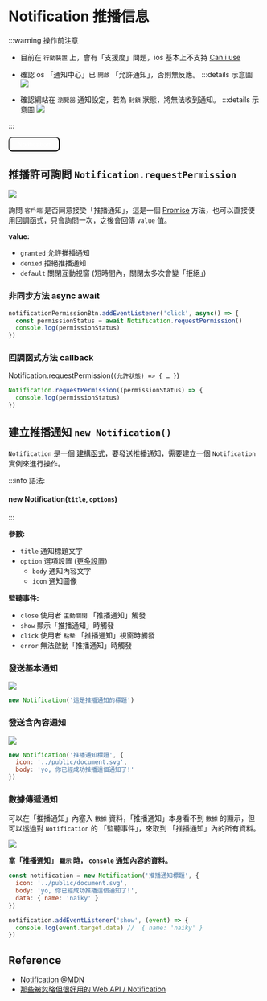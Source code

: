 # Notification 推播信息

:::warning 操作前注意
- 目前在 `行動裝置` 上，會有「支援度」問題，ios 基本上不支持 [Can i use](https://caniuse.com/notifications)
- 確認 os 「通知中心」已 `開啟` 「允許通知」，否則無反應。
  :::details 示意圖
  ![](/Javascript/img/notification_web.png)

- 確認網站在 `瀏覽器` 通知設定，若為 `封鎖` 狀態，將無法收到通知。
  :::details 示意圖
  ![](/Javascript/img/notification_browser_setting.png)

:::

<style>
.base-button {
  background: var(--vp-c-brand-dark);
  color: white;
  padding: .3rem 1rem;
  border-radius: 8px;
}
</style>

<script>
  export default {
    mounted() {
      const notificationBtn = document.querySelector('.notification-btn')

      notificationBtn.addEventListener('click', async() => {
        const permissionStatus = await Notification.requestPermission()

        if(permissionStatus === 'granted') {
          const notification1 = new Notification('推播通知標題', {
            body: 'yo, 你已經成功推播這個通知了!',
            data: {name: 'naiky'},
            icon: '/document.svg',
            // tag: 'hello'
          })

          notification1.addEventListener('show', (e) => {
            console.log(e)
          })

        } else if(permissionStatus === 'denied') {
          new Notification('不同意!')

        }
      })
    }
  }
</script>

<button class="base-button notification-btn">Notification</button>

## 推播許可詢問 `Notification.requestPermission`
![](/Javascript/img/notification_permission.png)

詢問 `客戶端` 是否同意接受「推播通知」，這是一個 [Promise](/Javascript/promise) 方法，也可以直接使用回調函式，只會詢問一次，之後會回傳 `value` 值。

**value:**
- `granted` 允許推播通知
- `denied` 拒絕推播通知
- `default` 關閉互動視窗 (短時間內，關閉太多次會變「拒絕」)

### 非同步方法 async await

```js {2-3}
notificationPermissionBtn.addEventListener('click', async() => {
  const permissionStatus = await Notification.requestPermission()
  console.log(permissionStatus)
})
```

### 回調函式方法 callback
Notification.requestPermission(`(允許狀態) => { … }`)

```js
Notification.requestPermission((permissionStatus) => {
  console.log(permissionStatus)
})
```

## 建立推播通知 `new Notification()`
`Notification` 是一個 [建構函式](/Javascript/constructor)，要發送推播通知，需要建立一個 `Notification` 實例來進行操作。

:::info 語法:
#### new Notification(`title`, `options`)
:::

**參數:**
- `title` 通知標題文字
- `option` 選項設置 ([更多設置](https://developer.mozilla.org/en-US/docs/Web/API/Notification/Notification#parameters))
  - `body` 通知內容文字
  - `icon` 通知圖像

**監聽事件:**
- `close` 使用者 `主動關閉` 「推播通知」觸發
- `show` 顯示「推播通知」時觸發
- `click` 使用者 `點擊` 「推播通知」視窗時觸發
- `error` 無法啟動「推播通知」時觸發
### 發送基本通知
![](/Javascript/img/notification_title.png)

```js
new Notification('這是推播通知的標題')
```

### 發送含內容通知

![](/Javascript/img/notification_body_icon.png)

```js {2-3}
new Notification('推播通知標題', {
  icon: '../public/document.svg',
  body: 'yo, 你已經成功推播這個通知了!'
})
```

### 數據傳遞通知
可以在「推播通知」內塞入 `數據` 資料，「推播通知」本身看不到 `數據` 的顯示，但可以透過對 `Notification` 的 「監聽事件」，來取到 「推播通知」內的所有資料。

![](/Javascript/img/notification_body_icon.png)

**當「推播通知」 `顯示` 時， `console` 通知內容的資料。**

```js {4,7-9}
const notification = new Notification('推播通知標題', {
  icon: '../public/document.svg',
  body: 'yo, 你已經成功推播這個通知了!',
  data: { name: 'naiky' }
})

notification.addEventListener('show', (event) => {
  console.log(event.target.data) //  { name: 'naiky' }
})
```

## Reference
- [Notification @MDN](https://developer.mozilla.org/en-US/docs/Web/API/Notification)
- [那些被忽略但很好用的 Web API / Notification](https://ithelp.ithome.com.tw/articles/10281329)